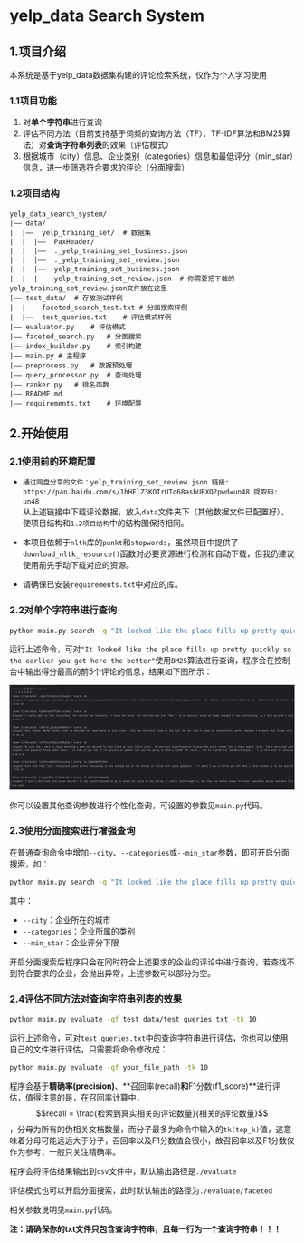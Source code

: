 # yelp_data Search System

## 1.项目介绍
本系统是基于yelp_data数据集构建的评论检索系统，仅作为个人学习使用

### 1.1项目功能

1. 对**单个字符串**进行查询
2. 评估不同方法（目前支持基于词频的查询方法（TF）、TF-IDF算法和BM25算法）对**查询字符串列表**的效果（评估模式）
3. 根据城市（city）信息、企业类别（categories）信息和最低评分（min_star）信息，进一步筛选符合要求的评论（分面搜索）

### 1.2项目结构

```
yelp_data_search_system/
|—— data/
|  |——	yelp_training_set/	# 数据集
|  |  |——  PaxHeader/
|  |  |——  ._yelp_training_set_business.json
|  |  |——  ._yelp_training_set_review.json
|  |  |——  yelp_training_set_business.json
|  |  |——  yelp_training_set_review.json  # 你需要把下载的yelp_training_set_review.json文件放在这里
|—— test_data/	# 存放测试样例
|  |——  faceted_search_test.txt	# 分面搜索样例
|  |——	test_queries.txt	# 评估模式样例
|—— evaluator.py	# 评估模式
|—— faceted_search.py	# 分面搜索
|—— index_builder.py	# 索引构建
|—— main.py	# 主程序
|—— preprocess.py	# 数据预处理
|—— query_processor.py	# 查询处理
|—— ranker.py	# 排名函数
|—— README.md
|—— requirements.txt	# 环境配置

```





## 2.开始使用

### 2.1使用前的环境配置

- `通过网盘分享的文件：yelp_training_set_review.json
链接: https://pan.baidu.com/s/1hHFlZ3KOIrUTq68asbURXQ?pwd=un48 提取码: un48`<br>
从上述链接中下载评论数据，放入`data`文件夹下（其他数据文件已配置好），使项目结构和`1.2项目结构`中的结构图保持相同。

- 本项目依赖于`nltk`库的`punkt`和`stopwords`，虽然项目中提供了`download_nltk_resource()`函数对必要资源进行检测和自动下载，但我仍建议使用前先手动下载对应的资源。
- 请确保已安装`requirements.txt`中对应的库。

### 2.2对单个字符串进行查询

```bash
python main.py search -q "It looked like the place fills up pretty quickly so the earlier you get here the better" -m 'bm25' -tk 5 
```

运行上述命令，可对`"It looked like the place fills up pretty quickly so the earlier you get here the better"`使用`BM25`算法进行查询，程序会在控制台中输出得分最高的前5个评论的信息，结果如下图所示：

![查询结果图](search_example.png "查询结果图")

你可以设置其他查询参数进行个性化查询，可设置的参数见`main.py`代码。

### 2.3使用分面搜索进行增强查询

在普通查询命令中增加`--city`、`--categories`或`--min_star`参数，即可开启分面搜索，如：

```bash
python main.py search -q "It looked like the place fills up pretty quickly so the earlier you get here the better" -m 'bm25' -tk 5 --city "Phoenix" --categories "Breakfast & Brunch" "Restaurants" --min_star 3.0
```

其中：

* `--city`：企业所在的城市
* `--categories`：企业所属的类别
* `--min_star`：企业评分下限

开启分面搜索后程序只会在同时符合上述要求的企业的评论中进行查询，若查找不到符合要求的企业，会抛出异常，上述参数可以部分为空。

### 2.4评估不同方法对查询字符串列表的效果

```bash
python main.py evaluate -qf test_data/test_queries.txt -tk 10
```

运行上述命令，可对`test_queries.txt`中的查询字符串进行评估，你也可以使用自己的文件进行评估，只需要将命令修改成：

```bash
python main.py evaluate -qf your_file_path -tk 10
```

程序会基于**精确率(precision)**、**召回率(recall)**和**F1分数(f1_score)**进行评估，值得注意的是，在召回率计算中，<br>
$$recall = \frac{检索到真实相关的评论数量}{相关的评论数量}$$，分母为所有的伪相关文档数量，而分子最多为命令中输入的`tk(top_k)`值，这意味着分母可能远远大于分子，召回率以及F1分数值会很小，故召回率以及F1分数仅作为参考，一般只关注精确率。

程序会将评估结果输出到`csv`文件中，默认输出路径是`./evaluate`

评估模式也可以开启分面搜索，此时默认输出的路径为`./evaluate/faceted`

相关参数说明见`main.py`代码。

**注：请确保你的txt文件只包含查询字符串，且每一行为一个查询字符串！！！**



